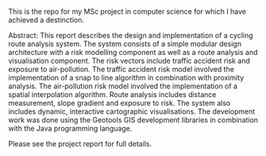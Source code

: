 This is the repo for my MSc project in computer science for which I have achieved a destinction.

Abstract:
This report describes the design and implementation of a cycling route analysis system. The system consists of a simple modular design architecture with a risk modelling component as well as a route analysis and visualisation component. The risk vectors include traffic accident risk and exposure to air-pollution. The traffic accident risk model involved the implementation of a snap to line algorithm in combination with proximity analysis. The air-pollution risk model involved the implementation of a spatial interpolation algorithm. Route analysis includes distance measurement, slope gradient and exposure to risk. The system also includes dynamic, interactive cartographic visualisations. The development work was done using the Geotools GIS development libraries in combination with the Java programming language.

Please see the project report for full details.
